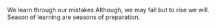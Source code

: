We learn through our mistakes
Although, we may fall but to rise we will.
Season of learning are seasons of preparation.
